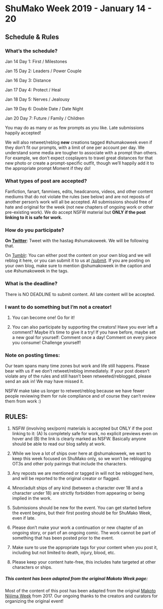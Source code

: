 # ShuMako Week 2019 - January 14 - 20

## Schedule & Rules


### What’s the schedule?

Jan 14 Day 1: First / Milestones

Jan 15 Day 2: Leaders / Power Couple

Jan 16 Day 3: Distance

Jan 17 Day 4: Protect / Heal

Jan 18 Day 5: Nerves / Jealousy

Jan 19 Day 6: Double Date / Date Night

Jan 20 Day 7: Future / Family / Children

You may do as many or as few prompts as you like. Late submissions happily
accepted!

We will also retweet/reblog **new** creations tagged #shumakoweek even if they
don’t fit our prompts, with a limit of one per account per day. We understand
some media are tougher to associate with a prompt than others. For example, we
don’t expect cosplayers to travel great distances for that new photo or create
a prompt-specific outfit, though we’ll happily add it to the appropriate
prompt Moment if they do!  

### What types of post are accepted?

Fanfiction, fanart, fanmixes, edits, headcanons, videos, and other content
mediums that do not violate the rules (see below) and are not reposts of
another person’s work will all be accepted. All submissions should free of
hate and original for the week (not new chapters of ongoing work or other
pre-existing work). We do accept NSFW material but **ONLY if the post linking to
it is safe for work.**

### How do you participate?

**On [Twitter](https://twitter.com/shumakoweek)**: Tweet with the hastag #shumakoweek. We will be following that.

On [Tumblr](https://shumakoweek.tumblr.com): You can either post the content
on your own blog and we will reblog it here, or you can submit it to us at
[/submit](https://shumakoweek.tumblr.com/submit). If you are posting on your
own blog, make sure to mention @shumakoweek in the caption and use #shumakoweek in the tags.

### What is the deadline?

There is NO DEADLINE to submit content. All late content will be accepted.

### I want to do something but I’m not a creator!

1. You can become one! Go for it!

2. You can also participate by supporting the creators! Have you ever left a comment? Maybe it’s time to give it a try! If you have before, maybe set a new goal for yourself: Comment once a day! Comment on every piece you consume! Challenge yourself!


### Note on posting times:

Our team spans many time zones but work and life still happens. Please bear
with us if we don’t retweet/reblog immediately. If your post doesn’t violate
any of the rules and still hasn’t been retweeted/reblogged, please send an ask
in! We may have missed it.

NSFW make take us longer to retweet/reblog because we have fewer people
reviewing them for rule compliance and of course they can’t review them from
work :) 

## RULES:

 1. NSFW (involving sex/porn) materials is accepted but ONLY if the post linking to it: (A) Is completely safe for work, no explicit previews even on hover and (B) the link is clearly marked as NSFW. Basically anyone should be able to read our blog safely at work.
    
 2. While we love a lot of ships over here at @shumakoweek, we want to keep this week focused on ShuMako only, so we won’t be reblogging OT3s and other poly pairings that include the characters.
    
 3. Any reposts we are mentioned or tagged in will not be reblogged here, and will be reported to the original creator or flagged.
    
 4. Minor/adult ships of any kind (between a character over 18 and a character under 18) are strictly forbidden from appearing or being implied in the work.
    
 5. Submissions should be new for the event. You can get started before the event begins, but their first posting should be for ShuMako Week, even if late.

 6. Please don’t make your work a continuation or new chapter of an ongoing story, or part of an ongoing comic. The work cannot be part of something that has been posted prior to the event.
    
 7. Make sure to use the appropriate tags for your content when you post it, including but not limited to death, injury, blood, etc.
    
 8. Please keep your content hate-free, this includes hate targeted at other characters or ships.

##### This content has been adapted from the original Makoto Week page:

Most of the content of this post has been adapted from the original [Makoto
Niijima Week](https://makotoniijimaweekarchive.tumblr.com) from 2017. Our
ongoing thanks to the creators and curators for organizing the original event!  
